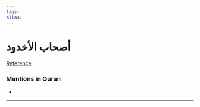 ```yaml
---
tags: 
alias: 
---
```


# أصحاب الأخدود

[Reference](https://corpus.quran.com/concept.jsp?id=companions-of-the-pit)

### Mentions in Quran
- 

---

